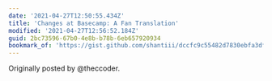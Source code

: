 ```yaml
---
date: '2021-04-27T12:50:55.434Z'
title: 'Changes at Basecamp: A Fan Translation'
modified: '2021-04-27T12:56:52.184Z'
guid: 2bc73596-67b0-4e8b-b78b-6eb657920934
bookmark_of: 'https://gist.github.com/shantiii/dccfc9c55482d7830ebfa3dfaf94506f'
---
```

Originally posted by @theccoder.
